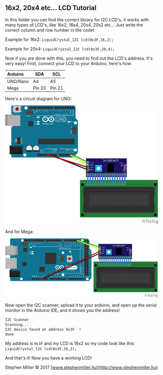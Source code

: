 ## 16x2, 20x4 etc... LCD Tutorial
In this folder you can find the correct library for I2C LCD's, it works with many types of LCD's, like 16x2, 16x4, 20x4, 20x2 etc... Just write the correct column and row number in the code!

Example for 16x2:
`LiquidCrystal_I2C lcd(0x3F,16,2);`

Example for 20x4:
`LiquidCrystal_I2C lcd(0x3F,20,4);`

Now if you are done with this, you need to find out the LCD's address. It's very easy! First, connect your LCD to your Arduino, here's how:

Arduino        | SDA           | SCL           |
:------------- | ------------- | ------------- |
UNO/Nano       | A4            | A5            |
Mega           | Pin 20        | Pin 21        |

Here's a circuit diagram for UNO:

![](https://raw.githubusercontent.com/stephenmiller04/SUArduinoCollection/master/Displays/LCD16x2_20x4/UNO_circuit_diagram.png)

And for Mega:

![](https://raw.githubusercontent.com/stephenmiller04/SUArduinoCollection/master/Displays/LCD16x2_20x4/MEGA_circuit_diagram.png)

Now open the I2C scanner, upload it to your arduino, and open up the serial monitor in the Arduino IDE, and it shows you the address!
```
I2C Scanner
Scanning...
I2C device found at address 0x3F  !
done
```

My address is `0x3F` and my LCD is 16x2 so my code look like this:
`LiquidCrystal_I2C lcd(0x3F,16,2);`

And that's it! Now you have a working LCD!

Stephen Miller © 2017 [www.stephenmiller.hu](http://www.stephenmiller.hu)